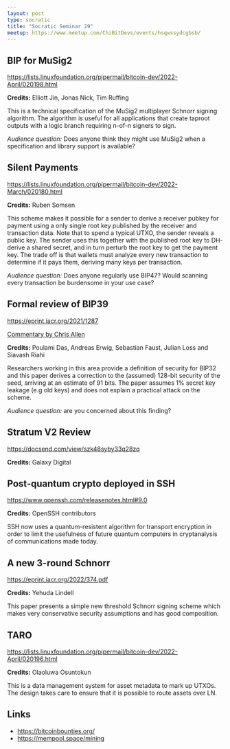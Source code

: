 ```yaml
---
layout: post
type: socratic
title: "Socratic Seminar 29"
meetup: https://www.meetup.com/ChiBitDevs/events/hsqwssydcgbsb/
---
```


## BIP for MuSig2

<https://lists.linuxfoundation.org/pipermail/bitcoin-dev/2022-April/020198.html>

**Credits:** Elliott Jin, Jonas Nick, Tim Ruffing

This is a technical specification of the MuSig2 multiplayer Schnorr signing
algorithm.  The algorithm is useful for all applications that create taproot
outputs with a logic branch requiring n-of-n signers to sign.

_Audience question:_  Does anyone think they might use MuSig2 when a
specification and library support is available?

## Silent Payments

<https://lists.linuxfoundation.org/pipermail/bitcoin-dev/2022-March/020180.html>

**Credits:** Ruben Somsen

This scheme makes it possible for a sender to derive a receiver pubkey for
payment using a only single root key published by the receiver and transaction
data.  Note that to spend a typical UTXO, the sender reveals a public key.  The
sender uses this together with the published root key to DH-derive a shared
secret, and in turn perturb the root key to get the payment key.   The trade off
is that wallets must analyze every new transaction to determine if it pays them,
deriving many keys per transaction.

_Audience question:_  Does anyone regularly use BIP47?  Would scanning every
transaction be burdensome in your use case?

## Formal review of BIP39

<https://eprint.iacr.org/2021/1287>

[Commentary by Chris Allen](https://twitter.com/christophera/status/1502128798359191554)

**Credits:**  Poulami Das, Andreas Erwig, Sebastian Faust, Julian Loss and Siavash Riahi

Researchers working in this area provide a definition of security for BIP32 and
this paper derives a correction to the (assumed) 128-bit security of the seed,
arriving at an estimate of 91 bits.  The paper assumes 1% secret key leakage
(e.g old keys) and does not explain a practical attack on the scheme.

_Audience question:_ are you concerned about this finding?

## Stratum V2 Review

<https://docsend.com/view/szk48syby33q28zq>

**Credits:** Galaxy Digital

## Post-quantum crypto deployed in SSH

<https://www.openssh.com/releasenotes.html#9.0>

**Credits:** OpenSSH contributors

SSH now uses a quantum-resistent algorithm for transport encryption in order to
limit the usefulness of future quantum computers in cryptanalysis of
communications made today.

## A new 3-round Schnorr

<https://eprint.iacr.org/2022/374.pdf>

**Credits:**  Yehuda Lindell

This paper presents a simple new threshold Schnorr signing scheme which makes
very conservative security assumptions and has good composition.

## TARO

<https://lists.linuxfoundation.org/pipermail/bitcoin-dev/2022-April/020196.html>

**Credits:** Olaoluwa Osuntokun

This is a data management system for asset metadata to mark up UTXOs.  The
design takes care to ensure that it is possible to route assets over LN.

## Links

- <https://bitcoinbounties.org/>
- <https://mempool.space/mining>
